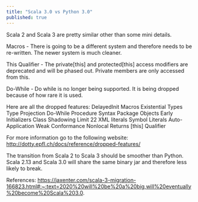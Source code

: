 ```yaml
---
title: "Scala 3.0 vs Python 3.0"
published: true
---
```

Scala 2 and Scala 3 are pretty similar other than some mini details.

Macros - There is going to be a different system and therefore needs to be re-written. The newer system is much cleaner.

This Qualifier - The private[this] and protected[this] access modifiers are deprecated and will be phased out. Private members are only accessed from this.

Do-While - Do <body> while <cond> is no longer being supported. It is being dropped because of how rare it is used.

Here are all the dropped features:
DelayedInit
Macros
Existential Types
Type Projection
Do-While
Procedure Syntax
Package Objects
Early Initializers
Class Shadowing
Limit 22
XML literals
Symbol Literals
Auto-Application
Weak Conformance
Nonlocal Returns
[this] Qualifier

For more information go to the following website:
http://dotty.epfl.ch/docs/reference/dropped-features/

The transition from Scala 2 to Scala 3 should be smoother than Python. Scala 2.13 and Scala 3.0 will share the same binary jar and therefore less likely to break.

References:
https://jaxenter.com/scala-3-migration-166823.html#:~:text=2020%20will%20be%20a%20big,will%20eventually%20become%20Scala%203.0.


